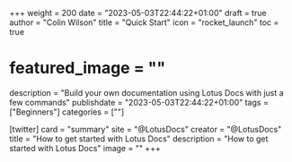 +++
weight = 200
date = "2023-05-03T22:44:22+01:00"
draft = true
author = "Colin Wilson"
title = "Quick Start"
icon = "rocket_launch"
toc = true
# featured_image = ""
description = "Build your own documentation using Lotus Docs with just a few commands"
publishdate = "2023-05-03T22:44:22+01:00"
tags = ["Beginners"]
categories = [""]

[twitter]
  card = "summary"
  site = "@LotusDocs"
  creator = "@LotusDocs"
  title = "How to get started with Lotus Docs"
  description = "How to get started with Lotus Docs"
  image = ""
+++